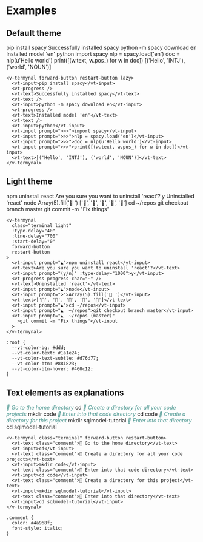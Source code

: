 # Examples

## Default theme

<CodeGroup>

<CodeGroupItem title="Terminal" >

<v-termynal class="terminal" forward-button restart-button lazy>
  <vt-input>pip install spacy</vt-input>
  <vt-progress />
  <vt-text>Successfully installed spacy</vt-text>
  <vt-text />
  <vt-input>python -m spacy download en</vt-input>
  <vt-progress />
  <vt-text>Installed model 'en'</vt-text>
  <vt-text />
  <vt-input>python</vt-input>
  <vt-input prompt=">>>">import spacy</vt-input>
  <vt-input prompt=">>>">nlp = spacy.load('en')</vt-input>
  <vt-input prompt=">>>">doc = nlp(u'Hello world')</vt-input>
  <vt-input prompt=">>>">print([(w.text, w.pos_) for w in doc])</vt-input>
  <vt-text>[('Hello', 'INTJ'), ('world', 'NOUN')]</vt-text>
</v-termynal>

  </CodeGroupItem>
  
  <CodeGroupItem title="HTML">

```html:no-line-numbers
<v-termynal forward-button restart-button lazy>
  <vt-input>pip install spacy</vt-input>
  <vt-progress />
  <vt-text>Successfully installed spacy</vt-text>
  <vt-text />
  <vt-input>python -m spacy download en</vt-input>
  <vt-progress />
  <vt-text>Installed model 'en'</vt-text>
  <vt-text />
  <vt-input>python</vt-input>
  <vt-input prompt=">>>">import spacy</vt-input>
  <vt-input prompt=">>>">nlp = spacy.load('en')</vt-input>
  <vt-input prompt=">>>">doc = nlp(u'Hello world')</vt-input>
  <vt-input prompt=">>>">print([(w.text, w.pos_) for w in doc])</vt-input>
  <vt-text>[('Hello', 'INTJ'), ('world', 'NOUN')]</vt-text>
</v-termynal>
```

  </CodeGroupItem>

</CodeGroup>

## Light theme

<CodeGroup>

<CodeGroupItem title="Terminal" >

<v-termynal class="terminal light" :type-delay="40" :line-delay="700" :start-delay="0" forward-button restart-button lazy>
  <vt-input prompt="▲">npm uninstall react</vt-input>
  <vt-text>Are you sure you want to uninstall 'react'?</vt-text>
  <vt-input prompt="(y/n)" :type-delay="1000">y</vt-input>
  <vt-progress progress-char="·" />
  <vt-text>Uninstalled 'react'</vt-text>
  <vt-input prompt="▲">node</vt-input>
  <vt-input prompt=">">Array(5).fill('🦄 ')</vt-input>
  <vt-text>['🦄', '🦄', '🦄', '🦄', '🦄']</vt-text>
  <vt-input prompt="▲">cd ~/repos</vt-input>
  <vt-input prompt="▲  ~/repos">git checkout branch master</vt-input>
  <vt-input prompt="▲  ~/repos (master)"
    >git commit -m "Fix things"</vt-input
  >
</v-termynal>

  </CodeGroupItem>
  
  <CodeGroupItem title="HTML">

```html:no-line-numbers
<v-termynal
  class="terminal light"
  :type-delay="40"
  :line-delay="700"
  :start-delay="0"
  forward-button
  restart-button
>
  <vt-input prompt="▲">npm uninstall react</vt-input>
  <vt-text>Are you sure you want to uninstall 'react'?</vt-text>
  <vt-input prompt="(y/n)" :type-delay="1000">y</vt-input>
  <vt-progress progress-char="·" />
  <vt-text>Uninstalled 'react'</vt-text>
  <vt-input prompt="▲">node</vt-input>
  <vt-input prompt=">">Array(5).fill('🦄 ')</vt-input>
  <vt-text>['🦄', '🦄', '🦄', '🦄', '🦄']</vt-text>
  <vt-input prompt="▲">cd ~/repos</vt-input>
  <vt-input prompt="▲  ~/repos">git checkout branch master</vt-input>
  <vt-input prompt="▲  ~/repos (master)"
    >git commit -m "Fix things"</vt-input
  >
</v-termynal>
```

  </CodeGroupItem>

  <CodeGroupItem title="CSS">

```css:no-line-numbers
:root {
  --vt-color-bg: #ddd;
  --vt-color-text: #1a1e24;
  --vt-color-text-subtle: #d76d77;
  --vt-color-btn: #881823;
  --vt-color-btn-hover: #460c12;
}
```

  </CodeGroupItem>

</CodeGroup>

## Text elements as explanations

<CodeGroup>

<CodeGroupItem title="Terminal" >

<v-termynal class="terminal" forward-button restart-button lazy>
  <vt-text class="comment">💬 Go to the home directory</vt-text>
  <vt-input>cd</vt-input>
  <vt-text class="comment">💬 Create a directory for all your code projects</vt-text>
  <vt-input>mkdir code</vt-input>
  <vt-text class="comment">💬 Enter into that code directory</vt-text>
  <vt-input>cd code</vt-input>
  <vt-text class="comment">💬 Create a directory for this project</vt-text>
  <vt-input>mkdir sqlmodel-tutorial</vt-input>
  <vt-text class="comment">💬 Enter into that directory</vt-text>
  <vt-input>cd sqlmodel-tutorial</vt-input>
</v-termynal>

  </CodeGroupItem>
  
  <CodeGroupItem title="HTML">

```html:no-line-numbers
<v-termynal class="terminal" forward-button restart-button>
  <vt-text class="comment">💬 Go to the home directory</vt-text>
  <vt-input>cd</vt-input>
  <vt-text class="comment">💬 Create a directory for all your code projects</vt-text>
  <vt-input>mkdir code</vt-input>
  <vt-text class="comment">💬 Enter into that code directory</vt-text>
  <vt-input>cd code</vt-input>
  <vt-text class="comment">💬 Create a directory for this project</vt-text>
  <vt-input>mkdir sqlmodel-tutorial</vt-input>
  <vt-text class="comment">💬 Enter into that directory</vt-text>
  <vt-input>cd sqlmodel-tutorial</vt-input>
</v-termynal>
```

  </CodeGroupItem>

  <CodeGroupItem title="CSS">

```css:no-line-numbers
.comment {
  color: #4a968f;
  font-style: italic;
}
```

  </CodeGroupItem>

</CodeGroup>

<style scoped>
.terminal {
  margin-top: 15px;
}

.light {
  --vt-color-bg: #ddd;
  --vt-color-text: #1a1e24;
  --vt-color-text-subtle: #d76d77;
  --vt-color-btn: #881823;
  --vt-color-btn-hover: #460c12;
}

.comment {
  color: #4a968f;
  font-style: italic;
}
</style>
